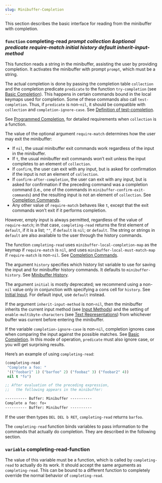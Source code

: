 ```yaml
---
slug: Minibuffer-Completion
---
```


This section describes the basic interface for reading from the minibuffer with completion.

### <span className="tag function">`function`</span> **completing-read** *prompt collection \&optional predicate require-match initial history default inherit-input-method*

This function reads a string in the minibuffer, assisting the user by providing completion. It activates the minibuffer with prompt `prompt`, which must be a string.

The actual completion is done by passing the completion table `collection` and the completion predicate `predicate` to the function `try-completion` (see [Basic Completion](/docs/elisp/Basic-Completion)). This happens in certain commands bound in the local keymaps used for completion. Some of these commands also call `test-completion`. Thus, if `predicate` is non-`nil`, it should be compatible with `collection` and `completion-ignore-case`. See [Definition of test-completion](/docs/elisp/Definition-of-test_002dcompletion).

See [Programmed Completion](/docs/elisp/Programmed-Completion), for detailed requirements when `collection` is a function.

The value of the optional argument `require-match` determines how the user may exit the minibuffer:

*   If `nil`, the usual minibuffer exit commands work regardless of the input in the minibuffer.
*   If `t`, the usual minibuffer exit commands won’t exit unless the input completes to an element of `collection`.
*   If `confirm`, the user can exit with any input, but is asked for confirmation if the input is not an element of `collection`.
*   If `confirm-after-completion`, the user can exit with any input, but is asked for confirmation if the preceding command was a completion command (i.e., one of the commands in `minibuffer-confirm-exit-commands`) and the resulting input is not an element of `collection`. See [Completion Commands](/docs/elisp/Completion-Commands).
*   Any other value of `require-match` behaves like `t`, except that the exit commands won’t exit if it performs completion.

However, empty input is always permitted, regardless of the value of `require-match`; in that case, `completing-read` returns the first element of `default`, if it is a list; `""`, if `default` is `nil`; or `default`. The string or strings in `default` are also available to the user through the history commands.

The function `completing-read` uses `minibuffer-local-completion-map` as the keymap if `require-match` is `nil`, and uses `minibuffer-local-must-match-map` if `require-match` is non-`nil`. See [Completion Commands](/docs/elisp/Completion-Commands).

The argument `history` specifies which history list variable to use for saving the input and for minibuffer history commands. It defaults to `minibuffer-history`. See [Minibuffer History](/docs/elisp/Minibuffer-History).

The argument `initial` is mostly deprecated; we recommend using a non-`nil` value only in conjunction with specifying a cons cell for `history`. See [Initial Input](/docs/elisp/Initial-Input). For default input, use `default` instead.

If the argument `inherit-input-method` is non-`nil`, then the minibuffer inherits the current input method (see [Input Methods](/docs/elisp/Input-Methods)) and the setting of `enable-multibyte-characters` (see [Text Representations](/docs/elisp/Text-Representations)) from whichever buffer was current before entering the minibuffer.

If the variable `completion-ignore-case` is non-`nil`, completion ignores case when comparing the input against the possible matches. See [Basic Completion](/docs/elisp/Basic-Completion). In this mode of operation, `predicate` must also ignore case, or you will get surprising results.

Here’s an example of using `completing-read`:

```lisp
(completing-read
 "Complete a foo: "
 '(("foobar1" 1) ("barfoo" 2) ("foobaz" 3) ("foobar2" 4))
 nil t "fo")
```



```lisp
;; After evaluation of the preceding expression,
;;   the following appears in the minibuffer:

---------- Buffer: Minibuffer ----------
Complete a foo: fo∗
---------- Buffer: Minibuffer ----------
```

If the user then types `DEL DEL b RET`, `completing-read` returns `barfoo`.

The `completing-read` function binds variables to pass information to the commands that actually do completion. They are described in the following section.

### <span className="tag variable">`variable`</span> **completing-read-function**

The value of this variable must be a function, which is called by `completing-read` to actually do its work. It should accept the same arguments as `completing-read`. This can be bound to a different function to completely override the normal behavior of `completing-read`.
